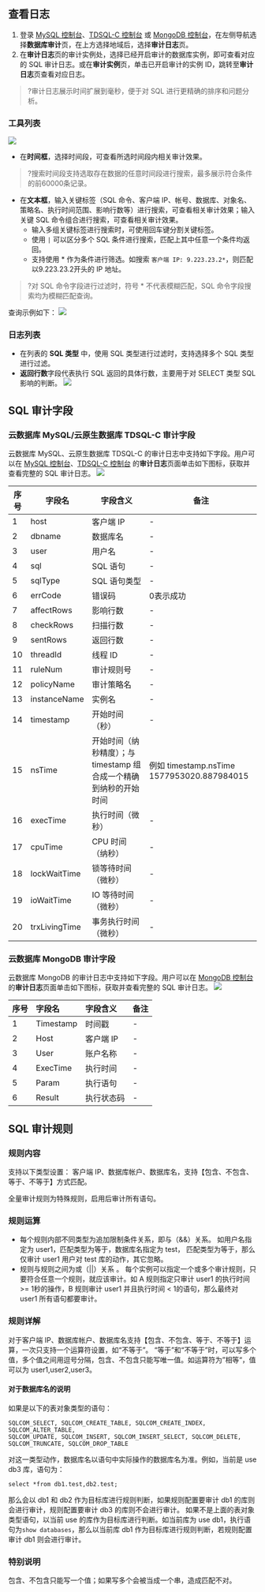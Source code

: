 
## 查看日志
1. 登录 [MySQL 控制台](https://console.cloud.tencent.com/dls/mysql)、[TDSQL-C 控制台](https://console.cloud.tencent.com/dls/cynosdb/instance) 或  [MongoDB 控制台](https://console.cloud.tencent.com/dls/mongodb)，在左侧导航选择**数据库审计**页，在上方选择地域后，选择**审计日志**页。
2. 在**审计日志**页的审计实例处，选择已经开启审计的数据库实例，即可查看对应的 SQL 审计日志。或在**审计实例**页，单击已开启审计的实例 ID，跳转至**审计日志**页查看对应日志。
>?审计日志展示时间扩展到毫秒，便于对 SQL 进行更精确的排序和问题分析。

### 工具列表
![](https://main.qcloudimg.com/raw/663273207edb34c6488bd7c2f5fb6528.png)
 - 在**时间框**，选择时间段，可查看所选时间段内相关审计效果。
>?搜索时间段支持选取存在数据的任意时间段进行搜索，最多展示符合条件的前60000条记录。
 - 在**文本框**，输入关键标签（SQL 命令、客户端 IP、帐号、数据库、对象名、策略名、执行时间范围、影响行数等）进行搜索，可查看相关审计效果；输入关键 SQL 命令组合进行搜索，可查看相关审计效果。
    - 输入多组关键标签进行搜索时，可使用回车键分割关键标签。
    - 使用 `|` 可以区分多个 SQL 条件进行搜索，匹配上其中任意一个条件均返回。
    - 支持使用 * 作为条件进行筛选。如搜索 `客户端 IP: 9.223.23.2*`，则匹配以9.223.23.2开头的 IP 地址。
>?对 SQL 命令字段进行过滤时，符号 * 不代表模糊匹配，SQL 命令字段搜索均为模糊匹配查询。
>
查询示例如下：
![](https://main.qcloudimg.com/raw/88c124e059c103907e50e611c37500bf.png)

### 日志列表
- 在列表的 **SQL 类型** 中，使用 SQL 类型进行过滤时，支持选择多个 SQL 类型进行过滤。
- **返回行数**字段代表执行 SQL 返回的具体行数，主要用于对 SELECT 类型 SQL 影响的判断。
 ![](https://main.qcloudimg.com/raw/dae85ee28fa5c0329bf6138a08263ab3.png)

## SQL 审计字段
### 云数据库 MySQL/云原生数据库 TDSQL-C 审计字段
云数据库 MySQL、云原生数据库 TDSQL-C 的审计日志中支持如下字段。用户可以在 [MySQL 控制台](https://console.cloud.tencent.com/dls/mysql)、[TDSQL-C 控制台](https://console.cloud.tencent.com/dls/cynosdb/instance) 的**审计日志**页面单击如下图标，获取并查看完整的 SQL 审计日志。
![](https://main.qcloudimg.com/raw/27cee27a3f6ba1dc4a183f61ea1f0a7c.png)

| 序号 | 字段名        | 字段含义                                                     | 备注                                         |
| ---- | ------------- | ------------------------------------------------------------ | -------------------------------------- |
| 1    | host          | 客户端 IP                                                     |   -                                           |
| 2    | dbname        | 数据库名                                                     |  -                                            |
| 3    | user          | 用户名                                                       |      -                                        |
| 4    | sql           | SQL 语句                                                      |    -                                          |
| 5    | sqlType       | SQL 语句类型                                                  |   -                                           |
| 6    | errCode       | 错误码                                                       | 0表示成功                                    |
| 7    | affectRows    | 影响行数                                                     |     -                                         |
| 8    | checkRows     | 扫描行数                                                     |     -                                         |
| 9    | sentRows      | 返回行数                                                     |    -                                          |
| 10   | threadId      | 线程 ID                                                       |       -                                       |
| 11   | ruleNum       | 审计规则号                                                   |     -                                         |
| 12   | policyName    | 审计策略名                                                   |    -                                          |
| 13   | instanceName  | 实例名                                                       |    -                                          |
| 14   | timestamp     | 开始时间（秒）                                               |   -                                           |
| 15   | nsTime        | 开始时间（纳秒精度）；与 timestamp 组合成一个精确到纳秒的开始时间 | 例如 timestamp.nsTime 1577953020.887984015 |
| 16   | execTime      | 执行时间（微秒）                                             |    -                                          |
| 17   | cpuTime       | CPU 时间（纳秒）                                              |     -                                         |
| 18   | lockWaitTime  | 锁等待时间（微秒）                                           |    -                                          |
| 19   | ioWaitTime    | IO 等待时间（微秒）                                           |     -                                         |
| 20   | trxLivingTime | 事务执行时间（微秒）                                   |      -                                        |


### 云数据库 MongoDB 审计字段
云数据库 MongoDB 的审计日志中支持如下字段。用户可以在 [MongoDB 控制台](https://console.cloud.tencent.com/dls/mongodb) 的**审计日志**页面单击如下图标，获取并查看完整的 SQL 审计日志。
![](https://main.qcloudimg.com/raw/86d5ff59721740f2b80a997ae3577f4f.png)

| 序号 | 字段名    | 字段含义   | 备注 |
| :--- | :-------- | :--------- | :--- |
| 1    | Timestamp | 时间戳     | -    |
| 2    | Host      | 客户端 IP  | -    |
| 3    | User      | 账户名称   | -    |
| 4    | ExecTime  | 执行时间   | -    |
| 5    | Param     | 执行语句   | -    |
| 6    | Result    | 执行状态码 | -    |


## SQL 审计规则
### 规则内容
支持以下类型设置：
客户端 IP、数据库帐户、数据库名，支持【包含、不包含、等于、不等于】方式匹配。

全量审计规则为特殊规则，启用后审计所有语句。

### 规则运算
- 每个规则内部不同类型为追加限制条件关系，即与（&&）关系。
如用户名指定为 user1，匹配类型为等于，数据库名指定为 test， 匹配类型为等于，那么仅审计 user1 用户对 test 库的动作，其它忽略。
- 规则与规则之间为或（||）关系 。
每个实例可以指定一个或多个审计规则，只要符合任意一个规则，就应该审计。如 A 规则指定只审计 user1 的执行时间 >= 1秒的操作，B 规则审计 user1 并且执行时间 &lt; 1的语句，那么最终对 user1 所有语句都要审计。

### 规则详解
对于客户端 IP、数据库帐户、数据库名支持【包含、不包含、等于、不等于】运算，一次只支持一个运算符设置，如“不等于”。
“等于”和“不等于”时，可以写多个值，多个值之间用逗号分隔，包含、不包含只能写唯一值。如运算符为”相等“，值可以为 user1,user2,user3。

#### 对于数据库名的说明
如果是以下的表对象类型的语句：
```
SQLCOM_SELECT, SQLCOM_CREATE_TABLE, SQLCOM_CREATE_INDEX, SQLCOM_ALTER_TABLE,
SQLCOM_UPDATE, SQLCOM_INSERT, SQLCOM_INSERT_SELECT, SQLCOM_DELETE, SQLCOM_TRUNCATE, SQLCOM_DROP_TABLE
```
对这一类型动作，数据库名以语句中实际操作的数据库名为准。例如，当前是 use db3 库，语句为：
```
select *from db1.test,db2.test;
```
那么会以 db1 和 db2 作为目标库进行规则判断，如果规则配置要审计 db1 的库则会进行审计，规则配置要审计 db3 的库则不会进行审计。
如果不是上面的表对象类型语句，以当前 use 的库作为目标库进行判断。如当前库为 use db1，执行语句为`show databases`，那么以当前库 db1 作为目标库进行规则判断，若规则配置审计 db1 则会进行审计。

### 特别说明
包含、不包含只能写一个值；如果写多个会被当成一个串，造成匹配不对。


